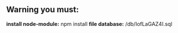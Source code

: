 ## Warning you must:
<b>install node-module:</b> npm install
<b>file database:</b> /db/IofLaGAZ4I.sql